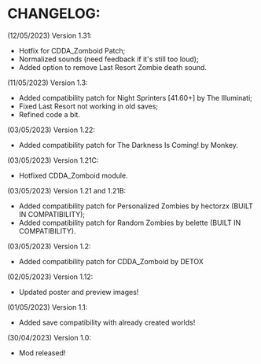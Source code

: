 # CHANGELOG:
(12/05/2023) Version 1.31:
- Hotfix for CDDA_Zomboid Patch;
- Normalized sounds (need feedback if it's still too loud);
- Added option to remove Last Resort Zombie death sound.

(11/05/2023) Version 1.3:
- Added compatibility patch for Night Sprinters [41.60+] by The Illuminati;
- Fixed Last Resort not working in old saves;
- Refined code a bit.

(03/05/2023) Version 1.22:
- Added compatibility patch for The Darkness Is Coming! by Monkey.

(03/05/2023) Version 1.21C:
- Hotfixed CDDA_Zomboid module.

(03/05/2023) Version 1.21 and 1.21B:
- Added compatibility patch for Personalized Zombies by hectorzx (BUILT IN COMPATIBILITY);
- Added compatibility patch for Random Zombies by belette (BUILT IN COMPATIBILITY).

(03/05/2023) Version 1.2:
- Added compatibility patch for CDDA_Zomboid by DETOX

(02/05/2023) Version 1.12:
- Updated poster and preview images!

(01/05/2023) Version 1.1:
- Added save compatibility with already created worlds!

(30/04/2023) Version 1.0:
- Mod released!